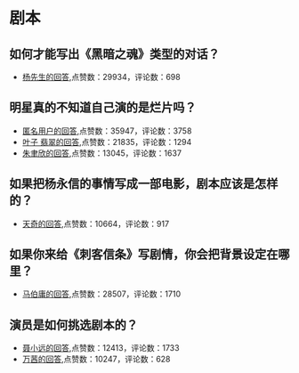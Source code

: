 #  剧本 
## 如何才能写出《黑暗之魂》类型的对话？
- [杨先生的回答](https://www.zhihu.com/question/353372882/answer/876759420),点赞数：29934，评论数：698
## 明星真的不知道自己演的是烂片吗？
- [匿名用户的回答](https://www.zhihu.com/question/53362073/answer/184386039),点赞数：35947，评论数：3758
- [叶子 翡翠的回答](https://www.zhihu.com/question/53362073/answer/185018213),点赞数：21835，评论数：1294
- [朱聿欣的回答](https://www.zhihu.com/question/53362073/answer/184809140),点赞数：13045，评论数：1637
## 如果把杨永信的事情写成一部电影，剧本应该是怎样的？
- [天奇的回答](https://www.zhihu.com/question/50172247/answer/119724064),点赞数：10664，评论数：917
## 如果你来给《刺客信条》写剧情，你会把背景设定在哪里？
- [马伯庸的回答](https://www.zhihu.com/question/38287108/answer/84584704),点赞数：28507，评论数：1710
## 演员是如何挑选剧本的？
- [聂小远的回答](https://www.zhihu.com/question/51295667/answer/457585369),点赞数：12413，评论数：1733
- [万茜的回答](https://www.zhihu.com/question/51295667/answer/725110099),点赞数：10247，评论数：628
